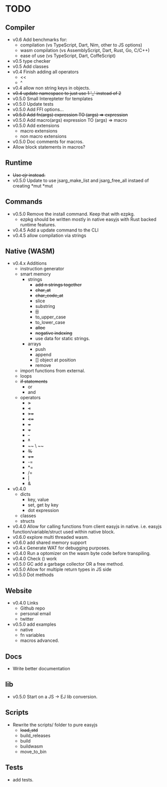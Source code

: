 # TODO

## Compiler
- v0.6 Add benchmarks for:
  - compilation (vs TypeScript, Dart, Nim, other to JS options)
  - wasm compilation (vs AssemblyScript, Dart, Rust, Go, C/C++)
  - ease of use (vs TypeScript, Dart, CoffeScript)
- v0.5 type checker
- v0.5 Add classes
- v0.4 Finish adding all operators
  - <<
  - ^ 
- v0.4 allow non string keys in objects.
- ~~v0.4 update namespace to just use 1 '_' instead of 2~~
- v0.5.0 Small Interepteter for templates
- v0.5.0 Update tests
- v0.5.0 Add FFI options...
- ~~v0.5.0 Add fn(args) expression TO (args) => expression~~
- v0.5.0 Add macro(args) expression TO (args) => macro
- v0.5.0 Add extensions
  - macro extensions
  - non macro extensions
- v0.5.0 Doc comments for macros.
- Allow block statements in macros?

## Runtime
- ~~Use ejr instead.~~
- v0.5.0 Update to use jsarg_make_list and jsarg_free_all instaed of creating *mut *mut

## Commands
- v0.5.0 Remove the install command. Keep that with ezpkg.
  - ezpkg should be written mostly in native easyjs with Rust backed runtime features.
- v0.4.5 Add a update command to the CLI
- v0.4.5 allow compilation via strings

## Native (WASM)
- v0.4.x Additions
  - instruction generator
  - smart memory
    - strings
      - ~~add n strings together~~
      - ~~char_at~~
      - ~~char_code_at~~
      - slice
      - substring
      - ~~[]~~
      - to_upper_case
      - to_lower_case
      - ~~alloc~~
      - ~~negative indexing~~
      - use data for static strings.
    - arrays
      - push
      - append
      - [] object at position
      - remove
  - import functions from external.
  - loops
  - ~~if statements~~
    - or
    - and
  - operators
    - ~~>~~
    - ~~<~~
    - ~~>=~~
    - ~~<=~~
    - ~~=~~
    - ~~+~~
    - ~~-~~
    - ~~*~~
    - ~~ \ ~~
    - ~~%~~
    - ~~+=~~
    - -=
    - *=
    - /=
    - |
    - &
- v0.4.0
  - dicts
    - key, value
    - set, get by key
    - dot expression
  - classes
  - structs
- v0.4.0 Allow for calling functions from client easyjs in native. i.e. easyjs function/variable/struct used within native block.
- v0.6.0 explore multi threaded wasm.
- v0.6.0 add shared memory support
- v0.4.x Generate WAT for debugging purposes.
- v0.4.0 Run a optomizer on the wasm byte code before transpiling.
- v0.4.0 Check () work
- v0.5.0 GC add a garbage collector OR a free method.
- v0.5.0 Allow for multiple return types in JS side
- v0.5.0 Dot methods

## Website
- v0.4.0 Links
  - Github repo
  - personal email
  - twitter
- v0.5.0 add examples 
  - native
  - fn variables
  - macros advanced.

## Docs
- Write better documentation

## lib
- v0.5.0 Start on a JS -> EJ lib conversion.

## Scripts
- Rewrite the scripts/ folder to pure easyjs
  - ~~load_std~~
  - build_releases
  - build
  - buildwasm
  - move_to_bin

## Tests
- add tests.